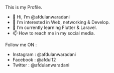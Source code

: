 This is my Profile.
- 👋 Hi, I’m @afdulanwaradani
- 👀 I’m interested in Web, networking & Develop.
- 🌱 I’m currently learning Flutter & Laravel.
- 📫 How to reach me in my social media.

Follow me ON : 
- Instagram : @afdulanwaradani
- Facebook : @afdul12
- Twitter : @afdulanwaradani

<!---
afdulanwaradani/afdulanwaradani is a ✨ special ✨ repository because its `README.md` (this file) appears on your GitHub profile.
You can click the Preview link to take a look at your changes.
--->
